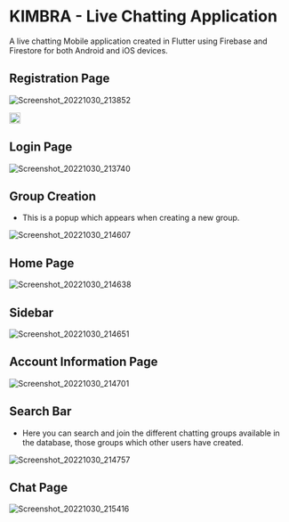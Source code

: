 # KIMBRA - Live Chatting Application

A live chatting Mobile application created in Flutter using Firebase and Firestore for both Android and iOS devices.

## Registration Page

![Screenshot_20221030_213852](https://user-images.githubusercontent.com/114500718/198891307-5bcc5204-ebee-4d7c-a8fb-fa1404021440.png)

<img src = "https://user-images.githubusercontent.com/114500718/198891307-5bcc5204-ebee-4d7c-a8fb-fa1404021440.png" width = 20>

## Login Page

![Screenshot_20221030_213740](https://user-images.githubusercontent.com/114500718/198891299-ba7b2eb1-9f08-40d5-a611-63669117f33e.png)

## Group Creation 
- This is a popup which appears when creating a new group.

![Screenshot_20221030_214607](https://user-images.githubusercontent.com/114500718/198891350-c3380b7d-9eae-46b4-b860-954d92433152.png)


## Home Page

![Screenshot_20221030_214638](https://user-images.githubusercontent.com/114500718/198891365-c2aa8f5d-b485-4fd9-bc80-02a11e8928bb.png)

## Sidebar

![Screenshot_20221030_214651](https://user-images.githubusercontent.com/114500718/198891382-891f0ad2-7458-403e-9b16-025b3c7e409a.png)


## Account Information Page

![Screenshot_20221030_214701](https://user-images.githubusercontent.com/114500718/198891388-6683e37a-67e4-43cb-a116-aeaae2553100.png)


## Search Bar 
- Here you can search and join the different chatting groups available in the database, those groups which other users have created.

![Screenshot_20221030_214757](https://user-images.githubusercontent.com/114500718/198891431-0cd2b84b-8a6c-47bd-a5c7-6fc83025288e.png)


## Chat Page

![Screenshot_20221030_215416](https://user-images.githubusercontent.com/114500718/198891422-26233e1c-a9a5-4e78-9d71-ea18d5c7fa27.png)


